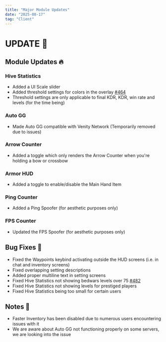```yaml
---
title: "Major Module Updates"
date: "2025-08-17"
tag: "Client"
---
```


# UPDATE 📝

## Module Updates 🔥

### Hive Statistics
- Added a UI Scale slider
- Added threshold settings for colors in the overlay [#464](https://github.com/flarialmc/dll/issues/464)
- Threshold settings are only applicable to final KDR, KDR, win rate and levels (for the time being)

### Auto GG
- Made Auto GG compatible with Venity Network (Temporarily removed due to issues)

### Arrow Counter
- Added a toggle which only renders the Arrow Counter when you're holding a bow or crossbow

### Armor HUD
- Added a toggle to enable/disable the Main Hand Item

### Ping Counter
- Added a Ping Spoofer (for aesthetic purposes only)

### FPS Counter
- Updated the FPS Spoofer (for aesthetic purposes only)

## Bug Fixes 🐛

- Fixed the Waypoints keybind activating outside the HUD screens (i.e. in chat and inventory screens)
- Fixed overlapping setting descriptions
- Added proper multiline text in setting screens
- Fixed Hive Statistics not showing bedwars levels over 75 [#482](https://github.com/flarialmc/dll/issues/482)
- Fixed Hive Statistics not showing levels for prestiged players
- Fixed Hive Statistics being too small for certain users

## Notes 📝

- Faster Inventory has been disabled due to numerous users encountering issues with it
- We are aware about Auto GG not functioning properly on some servers, we are looking into the issue